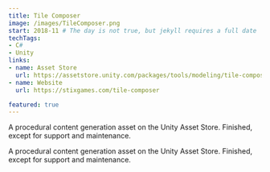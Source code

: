 ```yaml
---
title: Tile Composer
image: /images/TileComposer.png
start: 2018-11 # The day is not true, but jekyll requires a full date
techTags:
- C#
- Unity
links:
- name: Asset Store
  url: https://assetstore.unity.com/packages/tools/modeling/tile-composer-163864?aid=1011l9eTK
- name: Website
  url: https://stixgames.com/tile-composer

featured: true
---
```


A procedural content generation asset on the Unity Asset Store. Finished, except for
support and maintenance.

A procedural content generation asset on the Unity Asset Store. Finished, except for
support and maintenance.

<!--more-->